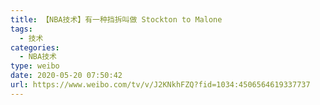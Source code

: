 ```yaml
---
title: 【NBA技术】有一种挡拆叫做 Stockton to Malone
tags:
  - 技术
categories:
  - NBA技术
type: weibo
date: 2020-05-20 07:50:42
url: https://www.weibo.com/tv/v/J2KNkhFZQ?fid=1034:4506564619337737
---
```


<!-- more -->